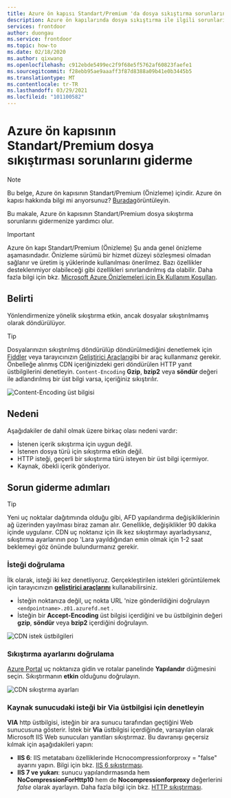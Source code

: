 ```yaml
---
title: Azure ön kapısı Standart/Premium 'da dosya sıkıştırma sorunlarını giderme
description: Azure ön kapılarında dosya sıkıştırma ile ilgili sorunları nasıl giderebileceğinizi öğrenin. Bu makalede çeşitli olası nedenler ele alınmaktadır.
services: frontdoor
author: duongau
ms.service: frontdoor
ms.topic: how-to
ms.date: 02/18/2020
ms.author: qixwang
ms.openlocfilehash: c912ebde5499ec2f9f68e5f5762af60823faefe1
ms.sourcegitcommit: f28ebb95ae9aaaff3f87d8388a09b41e0b3445b5
ms.translationtype: MT
ms.contentlocale: tr-TR
ms.lasthandoff: 03/29/2021
ms.locfileid: "101100582"
---
```

# <a name="troubleshooting-azure-front-door-standardpremium-file-compression"></a>Azure ön kapısının Standart/Premium dosya sıkıştırması sorunlarını giderme

> [!Note]
> Bu belge, Azure ön kapısının Standart/Premium (Önizleme) içindir. Azure ön kapısı hakkında bilgi mi arıyorsunuz? [Burada](../front-door-overview.md)görüntüleyin.

Bu makale, Azure ön kapısının Standart/Premium dosya sıkıştırma sorunlarını gidermenize yardımcı olur.

> [!IMPORTANT]
> Azure ön kapı Standart/Premium (Önizleme) Şu anda genel önizleme aşamasındadır.
> Önizleme sürümü bir hizmet düzeyi sözleşmesi olmadan sağlanır ve üretim iş yüklerinde kullanılması önerilmez. Bazı özellikler desteklenmiyor olabileceği gibi özellikleri sınırlandırılmış da olabilir.
> Daha fazla bilgi için bkz. [Microsoft Azure Önizlemeleri için Ek Kullanım Koşulları](https://azure.microsoft.com/support/legal/preview-supplemental-terms/).

## <a name="symptom"></a>Belirti

Yönlendirmenize yönelik sıkıştırma etkin, ancak dosyalar sıkıştırılmamış olarak döndürülüyor.

> [!TIP]
> Dosyalarınızın sıkıştırılmış döndürülüp döndürülmediğini denetlemek için [Fiddler](https://www.telerik.com/fiddler) veya tarayıcınızın [Geliştirici Araçları](https://developer.microsoft.com/microsoft-edge/platform/documentation/f12-devtools-guide/)gibi bir araç kullanmanız gerekir.  Önbelleğe alınmış CDN içeriğinizdeki geri döndürülen HTTP yanıt üstbilgilerini denetleyin.  `Content-Encoding` **Gzip**, **bzip2** veya **söndür** değeri ile adlandırılmış bir üst bilgi varsa, içeriğiniz sıkıştırılır.
> 
> ![Content-Encoding üst bilgisi](../media/troubleshoot-compression/content-header.png)
> 

## <a name="cause"></a>Nedeni

Aşağıdakiler de dahil olmak üzere birkaç olası nedeni vardır:

* İstenen içerik sıkıştırma için uygun değil.
* İstenen dosya türü için sıkıştırma etkin değil.
* HTTP isteği, geçerli bir sıkıştırma türü isteyen bir üst bilgi içermiyor.
* Kaynak, öbekli içerik gönderiyor.

## <a name="troubleshooting-steps"></a>Sorun giderme adımları

> [!TIP]
> Yeni uç noktalar dağıtımında olduğu gibi, AFD yapılandırma değişikliklerinin ağ üzerinden yayılması biraz zaman alır.  Genellikle, değişiklikler 90 dakika içinde uygulanır.  CDN uç noktanız için ilk kez sıkıştırmayı ayarladıysanız, sıkıştırma ayarlarının pop 'Lara yayıldığından emin olmak için 1-2 saat beklemeyi göz önünde bulundurmanız gerekir. 
> 

### <a name="verify-the-request"></a>İsteği doğrulama

İlk olarak, isteği iki kez denetliyoruz. Gerçekleştirilen istekleri görüntülemek için tarayıcınızın **[geliştirici araçlarını](https://developer.microsoft.com/microsoft-edge/platform/documentation/f12-devtools-guide/)** kullanabilirsiniz.

* İsteğin noktanıza değil, uç nokta URL 'nize gönderildiğini doğrulayın `<endpointname>.z01.azurefd.net` .
* İsteğin bir **Accept-Encoding** üst bilgisi içerdiğini ve bu üstbilginin değeri **gzip**, **söndür** veya **bzip2** içerdiğini doğrulayın.

![CDN istek üstbilgileri](../media/troubleshoot-compression/request-headers.png)

### <a name="verify-compression-settings"></a>Sıkıştırma ayarlarını doğrulama

[Azure Portal](https://portal.azure.com) uç noktanıza gidin ve rotalar panelinde **Yapılandır** düğmesini seçin. Sıkıştırmanın **etkin** olduğunu doğrulayın.

![CDN sıkıştırma ayarları](../media/troubleshoot-compression/compression-settings.png)

### <a name="check-the-request-at-the-origin-server-for-a-via-header"></a>Kaynak sunucudaki isteği bir **Via** üstbilgisi için denetleyin

**VIA** http üstbilgisi, isteğin bir ara sunucu tarafından geçtiğini Web sunucusuna gösterir.  İstek bir **Via** üstbilgisi içerdiğinde, varsayılan olarak Microsoft IIS Web sunucuları yanıtları sıkıştırmaz.  Bu davranışı geçersiz kılmak için aşağıdakileri yapın:

* **IIS 6**: IIS metatabanı özelliklerinde Hcnocompressionforproxy = "false" ayarını yapın. Bilgi için bkz. [IIS 6 sıkıştırması](/previous-versions/iis/6.0-sdk/ms525390(v=vs.90)).
* **IIS 7 ve yukarı**: sunucu yapılandırmasında hem **NoCompressionForHttp10** hem de **Nocompressionforproxy** değerlerini *false* olarak ayarlayın. Daha fazla bilgi için bkz. [HTTP sıkıştırması](https://www.iis.net/configreference/system.webserver/httpcompression).
